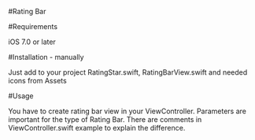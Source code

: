 #Rating Bar

#Requirements

iOS 7.0 or later

#Installation - manually

Just add to your project RatingStar.swift, RatingBarView.swift and needed icons from Assets

#Usage

You have to create rating bar view in your ViewController. Parameters are important for the type of Rating Bar.
There are comments in ViewController.swift example to explain the difference.
